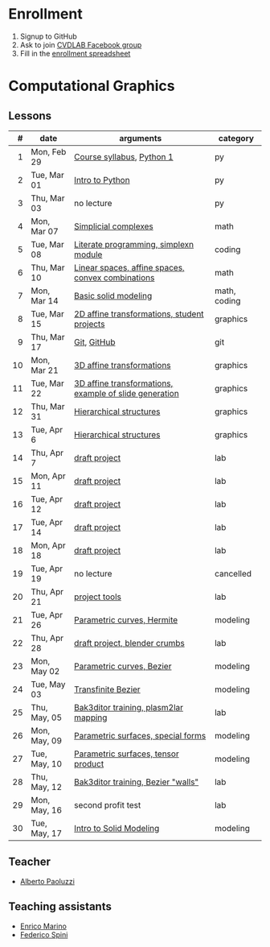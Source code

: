 # Enrollment

1. Signup to GitHub
2. Ask to join [CVDLAB Facebook group](https://www.facebook.com/groups/cvdlab/)
3. Fill in the [enrollment spreadsheet](https://docs.google.com/spreadsheets/d/1ueUbo8a59yo1pGvdxdQ09Ki5AdT6VwdbWKG4ioirXTA/edit?usp=sharing)

# Computational Graphics

## Lessons

| # | date | arguments | category |
|--:|------|-----------|----------|
| 1 | Mon, Feb 29 | [Course syllabus](lessons/2016-02-29/lecture-01a.pdf), [Python 1](lessons/2016-02-29/lecture-01b.pdf) | py |
| 2 | Tue, Mar 01 | [Intro to Python](http://www.dia.uniroma3.it/~spini/python/index.html) | py |
| 3 | Thu, Mar 03 | no lecture | py |
| 4 | Mon, Mar 07 | [Simplicial complexes](lessons/2016-03-07/) | math |
| 5 | Tue, Mar 08 | [Literate programming, simplexn module](lessons/2016-03-08/) | coding |
| 6 | Thu, Mar 10 | [Linear spaces, affine spaces, convex combinations](lessons/2016-03-10/) | math |
| 7 | Mon, Mar 14 | [Basic solid modeling](lessons/2016-03-14/) | math, coding |
| 8 | Tue, Mar 15 | [2D affine transformations, student projects](lessons/2016-03-15/) | graphics |
| 9 | Thu, Mar 17 | [Git](https://github.com/cvdlab/git-crumbs/blob/master/git/Readme.md), [GitHub](https://github.com) | git |
| 10 | Mon, Mar 21 | [3D affine transformations](lessons/2016-03-21/) | graphics |
| 11 | Tue, Mar 22 | [3D affine transformations, example of slide generation](lessons/2016-03-22/) | graphics |
| 12 | Thu, Mar 31 | [Hierarchical structures](lessons/2016-03-31/) | graphics |
| 13 | Tue, Apr 6 | [Hierarchical structures](lessons/2016-04-06/) | graphics |
| 14 | Thu, Apr 7 | [draft project](lessons/2016-04-07/) | lab |
| 15 | Mon, Apr 11 | [draft project](lessons/2016-04-11/) | lab |
| 16 | Tue, Apr 12 | [draft project](lessons/2016-04-12/) | lab |
| 17 | Tue, Apr 14 | [draft project](lessons/2016-04-14/) | lab |
| 18 | Mon, Apr 18 | [draft project](lessons/2016-04-18/) | lab |
| 19 | Tue, Apr 19 | no lecture | cancelled |
| 20 | Thu, Apr 21 | [project tools](lessons/2016-04-21/) | lab |
| 21 | Tue, Apr 26 | [Parametric curves, Hermite](lessons/2016-04-26/) | modeling |
| 22 | Thu, Apr 28 | [draft project, blender crumbs](lessons/2016-04-28/) | lab |
| 23 | Mon, May 02 | [Parametric curves, Bezier](lessons/2016-05-02/) | modeling |
| 24 | Tue, May 03 | [Transfinite Bezier](lessons/2016-05-03/) | modeling |
| 25 | Thu, May, 05| [Bak3ditor training, plasm2lar mapping](lessons/2016-05-05/) | lab |
| 26 | Mon, May, 09| [Parametric surfaces, special forms](lessons/2016-05-09/) | modeling |
| 27 | Tue, May, 10| [Parametric surfaces, tensor product](lessons/2016-05-10/) | modeling |
| 28 | Thu, May, 12| [Bak3ditor training, Bezier "walls"](lessons/2016-05-12/) | lab |
| 29 | Mon, May, 16| second profit test | lab |
| 30 | Tue, May, 17| [Intro to Solid Modeling](lessons/2016-05-17/) | modeling |

## Teacher

- [Alberto Paoluzzi](http://paoluzzi.dia.uniroma3.it/)

## Teaching assistants

- [Enrico Marino](http://enricomarino.com)
- [Federico Spini](http://federicospini.com)

